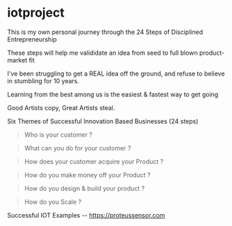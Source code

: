 # iotproject
This is my own personal journey through the 24 Steps of Disciplined Entrepreneurship

These steps will help me valididate an idea from seed to full blown product-market fit

I've been struggling to get a REAL idea off the ground, and refuse to believe in stumbling for 10 years.

Learning from the best among us is the easiest & fastest way to get going


Good Artists copy, Great Artists steal.


Six Themes of Successful Innovation Based Businesses (24 steps)

> Who is your customer ?

> What can you do for your customer ? 

> How does your customer acquire your Product ? 

> How do you make money off your Product ? 

> How do you design & build your product ? 

> How do you Scale ? 

Successful IOT Examples
-- https://proteussensor.com

